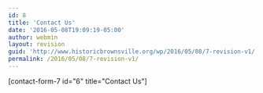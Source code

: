 ```yaml
---
id: 8
title: 'Contact Us'
date: '2016-05-08T19:09:19-05:00'
author: webmin
layout: revision
guid: 'http://www.historicbrownsville.org/wp/2016/05/08/7-revision-v1/'
permalink: /2016/05/08/7-revision-v1/
---
```


[contact-form-7 id="6" title="Contact Us"]